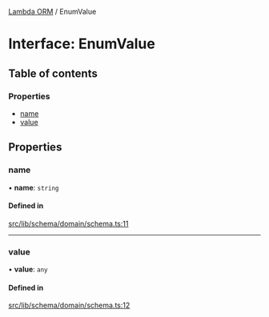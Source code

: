 [Lambda ORM](../README.md) / EnumValue

# Interface: EnumValue

## Table of contents

### Properties

- [name](EnumValue.md#name)
- [value](EnumValue.md#value)

## Properties

### name

• **name**: `string`

#### Defined in

[src/lib/schema/domain/schema.ts:11](https://github.com/FlavioLionelRita/lambdaorm/blob/0c231c6f/src/lib/schema/domain/schema.ts#L11)

___

### value

• **value**: `any`

#### Defined in

[src/lib/schema/domain/schema.ts:12](https://github.com/FlavioLionelRita/lambdaorm/blob/0c231c6f/src/lib/schema/domain/schema.ts#L12)
